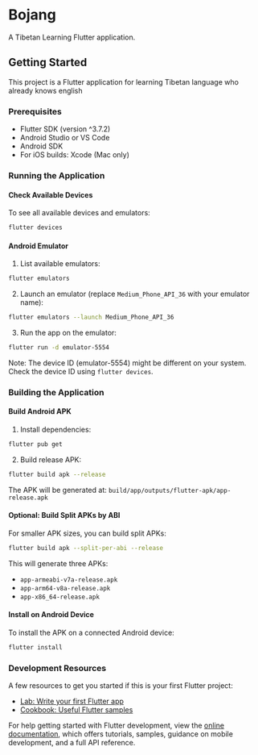 # Bojang

A Tibetan Learning Flutter application.

## Getting Started

This project is a Flutter application for learning Tibetan language who already knows english

### Prerequisites

- Flutter SDK (version ^3.7.2)
- Android Studio or VS Code
- Android SDK
- For iOS builds: Xcode (Mac only)

### Running the Application

#### Check Available Devices
To see all available devices and emulators:
```bash
flutter devices
```

#### Android Emulator
1. List available emulators:
```bash
flutter emulators
```

2. Launch an emulator (replace `Medium_Phone_API_36` with your emulator name):
```bash
flutter emulators --launch Medium_Phone_API_36
```

3. Run the app on the emulator:
```bash
flutter run -d emulator-5554
```
Note: The device ID (emulator-5554) might be different on your system. Check the device ID using `flutter devices`.

### Building the Application

#### Build Android APK
1. Install dependencies:
```bash
flutter pub get
```

2. Build release APK:
```bash
flutter build apk --release
```
The APK will be generated at: `build/app/outputs/flutter-apk/app-release.apk`

#### Optional: Build Split APKs by ABI
For smaller APK sizes, you can build split APKs:
```bash
flutter build apk --split-per-abi --release
```
This will generate three APKs:
- `app-armeabi-v7a-release.apk`
- `app-arm64-v8a-release.apk`
- `app-x86_64-release.apk`

#### Install on Android Device
To install the APK on a connected Android device:
```bash
flutter install
```

### Development Resources

A few resources to get you started if this is your first Flutter project:

- [Lab: Write your first Flutter app](https://docs.flutter.dev/get-started/codelab)
- [Cookbook: Useful Flutter samples](https://docs.flutter.dev/cookbook)

For help getting started with Flutter development, view the
[online documentation](https://docs.flutter.dev/), which offers tutorials,
samples, guidance on mobile development, and a full API reference.

